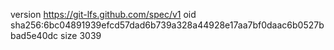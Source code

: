version https://git-lfs.github.com/spec/v1
oid sha256:6bc04891939efcd57dad6b739a328a44928e17aa7bf0daac6b0527bbad5e40dc
size 3039
